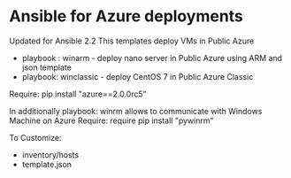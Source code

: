 # Ansible for Azure deployments

Updated for Ansible 2.2
This templates deploy VMs in Public Azure
- playbook : winarm - deploy nano server in Public Azure using ARM and json template
- playbook:  winclassic - deploy CentOS 7 in Public Azure Classic

Require: pip install "azure==2.0.0rc5”


In additionally playbook: winrm allows to communicate with Windows Machine on Azure
Require: require pip install "pywinrm"

To Customize:
- inventory/hosts
- template.json

